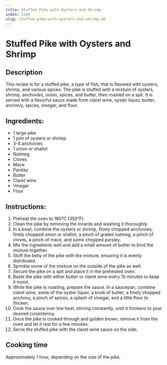 ```yaml
---
title: Stuffed Pike with Oysters and Shrimp
index: 1244
slug: stuffed-pike-with-oysters-and-shrimp.md
---
```


# Stuffed Pike with Oysters and Shrimp

## Description
This recipe is for a stuffed pike, a type of fish, that is flavored with oysters, shrimp, and various spices. The pike is stuffed with a mixture of oysters, shrimp, anchovies, onion, spices, and butter, then roasted on a spit. It is served with a flavorful sauce made from claret wine, oyster liquor, butter, anchovy, spices, vinegar, and flour.

## Ingredients:
- 1 large pike
- 1 pint of oysters or shrimp
- 3-4 anchovies
- 1 onion or shallot
- Nutmeg
- Cloves
- Mace
- Parsley
- Butter
- Claret wine
- Vinegar
- Flour

## Instructions:
1. Preheat the oven to 180°C (350°F).
2. Clean the pike by removing the innards and washing it thoroughly.
3. In a bowl, combine the oysters or shrimp, finely chopped anchovies, finely chopped onion or shallot, a pinch of grated nutmeg, a pinch of cloves, a pinch of mace, and some chopped parsley.
4. Mix the ingredients well and add a small amount of butter to bind the mixture together.
5. Stuff the belly of the pike with the mixture, ensuring it is evenly distributed.
6. Sprinkle some of the mixture on the outside of the pike as well.
7. Secure the pike on a spit and place it in the preheated oven.
8. Baste the pike with either butter or claret wine every 15 minutes to keep it moist.
9. While the pike is roasting, prepare the sauce. In a saucepan, combine claret wine, some of the oyster liquor, a knob of butter, a finely chopped anchovy, a pinch of spices, a splash of vinegar, and a little flour to thicken.
10. Cook the sauce over low heat, stirring constantly, until it thickens to your desired consistency.
11. Once the pike is cooked through and golden brown, remove it from the oven and let it rest for a few minutes.
12. Serve the stuffed pike with the claret wine sauce on the side.

## Cooking time
Approximately 1 hour, depending on the size of the pike.